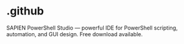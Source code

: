 # .github
SAPIEN PowerShell Studio — powerful IDE for PowerShell scripting, automation, and GUI design. Free download available.
